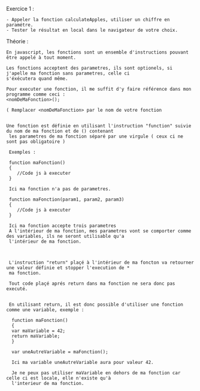 Exercice 1 :

    - Appeler la fonction calculateApples, utiliser un chiffre en paramétre.
    - Tester le résultat en local dans le navigateur de votre choix.


Théorie :

    En javascript, les fonctions sont un ensemble d'instructions pouvant être appelé à tout moment.

    Les fonctions acceptent des parametres, ils sont optionels, si j'apelle ma fonction sans parametres, celle ci
    s'éxécutera quand même.

    Pour executer une fonction, il me suffit d'y faire référence dans mon programme comme ceci :
    <nomDeMaFonction>();

    ( Remplacer <nomDeMaFonction> par le nom de votre fonction


    Une fonction est définie en utilisant l'instruction "function" suivie du nom de ma fonction et de () contenant
     les parametres de ma fonction séparé par une virgule ( ceux ci ne sont pas obligatoire )

     Exemples :

     function maFonction()
     {
        //Code js à executer
     }

     Ici ma fonction n'a pas de parametres.

     function maFonction(param1, param2, param3)
     {
        //Code js à executer
     }

     Ici ma fonction accepte trois parametres
     A l'intérieur de ma fonction, mes parametres vont se comporter comme des variables, ils ne seront utilisable qu'a
     l'intérieur de ma fonction.



     L'instruction "return" plaçé à l'intérieur de ma foncton va retourner une valeur définie et stopper l'execution de *
     ma fonction.

     Tout code plaçé aprés return dans ma fonction ne sera donc pas executé.


     En utilisant return, il est donc possible d'utiliser une fonction comme une variable, exemple :

      function maFonction()
      {
      var maVariable = 42;
      return maVariable;
      }

      var uneAutreVariable = maFonction();

      Ici ma variable uneAutreVariable aura pour valeur 42.

      Je ne peux pas utiliser maVariable en dehors de ma fonction car celle ci est locale, elle n'existe qu'à
      l'interieur de ma fonction.